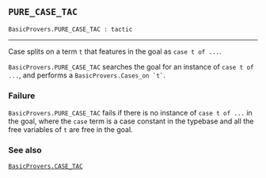 ## `PURE_CASE_TAC`

``` hol4
BasicProvers.PURE_CASE_TAC : tactic
```

------------------------------------------------------------------------

Case splits on a term `t` that features in the goal as `case t of ...`.

`BasicProvers.PURE_CASE_TAC` searches the goal for an instance of
`case t of ...`, and performs a `` BasicProvers.Cases_on `t` ``.

### Failure

`BasicProvers.PURE_CASE_TAC` fails if there is no instance of
`case t of ...` in the goal, where the `case` term is a case constant in
the typebase and all the free variables of `t` are free in the goal.

### See also

[`BasicProvers.CASE_TAC`](#BasicProvers.CASE_TAC)
